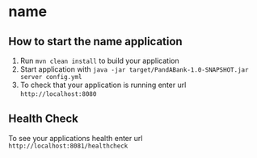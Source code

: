 # name

How to start the name application
---

1. Run `mvn clean install` to build your application
1. Start application with `java -jar target/PandABank-1.0-SNAPSHOT.jar server config.yml`
1. To check that your application is running enter url `http://localhost:8080`

Health Check
---

To see your applications health enter url `http://localhost:8081/healthcheck`
